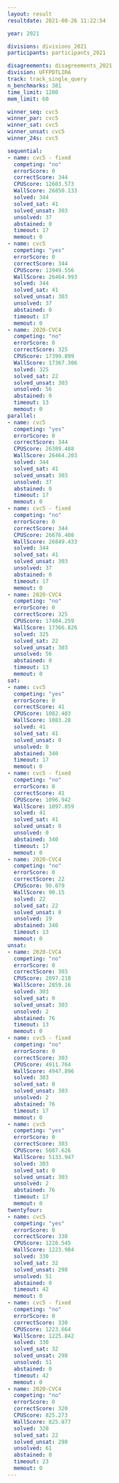 ```yaml
---
layout: result
resultdate: 2021-08-26 11:22:54

year: 2021

divisions: divisions_2021
participants: participants_2021

disagreements: disagreements_2021
division: UFFPDTLIRA
track: track_single_query
n_benchmarks: 381
time_limit: 1200
mem_limit: 60

winner_seq: cvc5
winner_par: cvc5
winner_sat: cvc5
winner_unsat: cvc5
winner_24s: cvc5

sequential:
- name: cvc5 - fixed
  competing: "no"
  errorScore: 0
  correctScore: 344
  CPUScore: 12603.573
  WallScore: 26850.133
  solved: 344
  solved_sat: 41
  solved_unsat: 303
  unsolved: 37
  abstained: 0
  timeout: 17
  memout: 0
- name: cvc5
  competing: "yes"
  errorScore: 0
  correctScore: 344
  CPUScore: 13949.556
  WallScore: 26464.993
  solved: 344
  solved_sat: 41
  solved_unsat: 303
  unsolved: 37
  abstained: 0
  timeout: 17
  memout: 0
- name: 2020-CVC4
  competing: "no"
  errorScore: 0
  correctScore: 325
  CPUScore: 17399.899
  WallScore: 17367.306
  solved: 325
  solved_sat: 22
  solved_unsat: 303
  unsolved: 56
  abstained: 0
  timeout: 13
  memout: 0
parallel:
- name: cvc5
  competing: "yes"
  errorScore: 0
  correctScore: 344
  CPUScore: 26389.488
  WallScore: 26464.203
  solved: 344
  solved_sat: 41
  solved_unsat: 303
  unsolved: 37
  abstained: 0
  timeout: 17
  memout: 0
- name: cvc5 - fixed
  competing: "no"
  errorScore: 0
  correctScore: 344
  CPUScore: 26676.408
  WallScore: 26849.433
  solved: 344
  solved_sat: 41
  solved_unsat: 303
  unsolved: 37
  abstained: 0
  timeout: 17
  memout: 0
- name: 2020-CVC4
  competing: "no"
  errorScore: 0
  correctScore: 325
  CPUScore: 17404.259
  WallScore: 17366.826
  solved: 325
  solved_sat: 22
  solved_unsat: 303
  unsolved: 56
  abstained: 0
  timeout: 13
  memout: 0
sat:
- name: cvc5
  competing: "yes"
  errorScore: 0
  correctScore: 41
  CPUScore: 1082.403
  WallScore: 1083.28
  solved: 41
  solved_sat: 41
  solved_unsat: 0
  unsolved: 0
  abstained: 340
  timeout: 17
  memout: 0
- name: cvc5 - fixed
  competing: "no"
  errorScore: 0
  correctScore: 41
  CPUScore: 1096.942
  WallScore: 1097.859
  solved: 41
  solved_sat: 41
  solved_unsat: 0
  unsolved: 0
  abstained: 340
  timeout: 17
  memout: 0
- name: 2020-CVC4
  competing: "no"
  errorScore: 0
  correctScore: 22
  CPUScore: 90.079
  WallScore: 90.15
  solved: 22
  solved_sat: 22
  solved_unsat: 0
  unsolved: 19
  abstained: 340
  timeout: 13
  memout: 0
unsat:
- name: 2020-CVC4
  competing: "no"
  errorScore: 0
  correctScore: 303
  CPUScore: 2897.218
  WallScore: 2859.16
  solved: 303
  solved_sat: 0
  solved_unsat: 303
  unsolved: 2
  abstained: 76
  timeout: 13
  memout: 0
- name: cvc5 - fixed
  competing: "no"
  errorScore: 0
  correctScore: 303
  CPUScore: 4911.764
  WallScore: 4947.896
  solved: 303
  solved_sat: 0
  solved_unsat: 303
  unsolved: 2
  abstained: 76
  timeout: 17
  memout: 0
- name: cvc5
  competing: "yes"
  errorScore: 0
  correctScore: 303
  CPUScore: 5087.626
  WallScore: 5133.947
  solved: 303
  solved_sat: 0
  solved_unsat: 303
  unsolved: 2
  abstained: 76
  timeout: 17
  memout: 0
twentyfour:
- name: cvc5
  competing: "yes"
  errorScore: 0
  correctScore: 330
  CPUScore: 1228.545
  WallScore: 1223.984
  solved: 330
  solved_sat: 32
  solved_unsat: 298
  unsolved: 51
  abstained: 0
  timeout: 42
  memout: 0
- name: cvc5 - fixed
  competing: "no"
  errorScore: 0
  correctScore: 330
  CPUScore: 1223.664
  WallScore: 1225.842
  solved: 330
  solved_sat: 32
  solved_unsat: 298
  unsolved: 51
  abstained: 0
  timeout: 42
  memout: 0
- name: 2020-CVC4
  competing: "no"
  errorScore: 0
  correctScore: 320
  CPUScore: 825.273
  WallScore: 825.877
  solved: 320
  solved_sat: 22
  solved_unsat: 298
  unsolved: 61
  abstained: 0
  timeout: 23
  memout: 0
---
```

